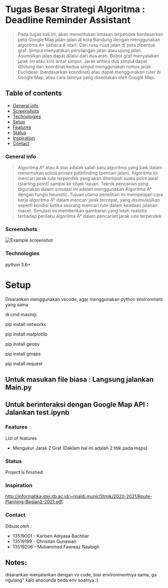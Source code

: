 # Tugas Besar Strategi Algoritma : Deadline Reminder Assistant 
> Pada tugas kali ini, akan menentukan lintasan terpendek berdasarkan peta Google Map jalan-jalan di kota Bandung dengan menggunakan algoritma A* (dibaca A star). Dari ruas-ruas jalan di peta dibentuk graf. Simpul menyatakan persilangan jalan atau ujung jalan. Asumsikan jalan dapat dilalui dari dua arah. Bobot graf menyatakan jarak (m atau km) antar simpul. Jarak antara dua simpul dapat dihitung dari koordinat kedua simpul menggunakan rumus jarak Euclidean (berdasarkan koordinat) atau dapat menggunakan ruler di Google Map, atau cara lainnya yang disediakan oleh Google Map.

## Table of contents
* [General info](#general-info)
* [Screenshots](#screenshots)
* [Technologies](#technologies)
* [Setup](#setup)
* [Features](#features)
* [Status](#status)
* [Inspiration](#inspiration)
* [Contact](#contact)

### General info
> Algoritma A* atau A star adalah salah satu algoritma yang baik dalam menemukan  solusi proses pathfinding (pencari jalan). Algoritma ini mencari jarak rute terpendek yang akan ditempuh suatu point awal (starting point) sampai ke objek tujuan. Teknik pencarian yang digunakan dalam simulasi ini adalah menggunakan Algoritma A* dengan fungsi heuristic. Tujuan utama penelitian ini mempelajari cara kerja algoritma A* dalam mencari jarak tercepat, yang disimulasikan seperti kondisi ketika seorang mencari rute dalam keadaan jalanan macet. Simulasi ini memberikan gambaran yang lebih realistis terhadap perilaku algoritma A* dalam pencarian jarak rute terpendek

### Screenshots
![Example screenshot]()

### Technologies
python 3.6+

# Setup
Disarankan menggunakan vscode, agar menggunakan python environment yang sama

di cmd masing:

pip install networkx

pip install matplotlib

pip install geopy

pip install gmaps

pip install request


## Untuk masukan file biasa : Langsung jalankan Main.py 
## Untuk berinteraksi dengan Google Map API : Jalankan test.ipynb


### Features
List of features 
* Mengukur Jarak 2 Graf (Daklam hal ini adalah 2 titik pada maps)

### Status
Project is finished

### Inspiration
http://informatika.stei.itb.ac.id/~rinaldi.munir/Stmik/2020-2021/Route-Planning-Bagian2-2021.pdf

### Contact
Dibuat oleh :
 - 13519001 - Karlsen Adiyasa Bachtiar
 - 13519199 - Christian Gunawan
 - 13519206 - Muhammad Fawwaz Naabigh

## Notes:
disarankan menjalankan dengan vs code, biar environmentnya sama, ga ngulang"
kalo anaconda beda env soalnya :)

